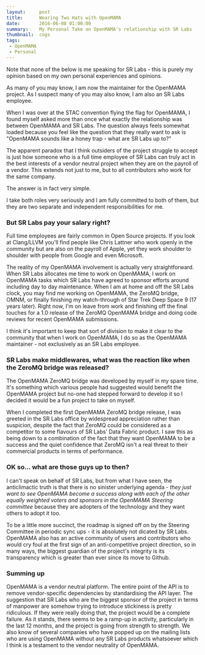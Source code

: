 ```yaml
---
layout:     post
title:      Wearing Two Hats with OpenMAMA
date:       2016-06-08 01:00:00
summary:    My Personal Take on OpenMAMA's relationship with SR Labs
thumbnail:  cogs
tags:
 - OpenMAMA
 - Personal
---
```


Note that none of the below is me speaking for SR Labs - this is purely my opinion
based on my own personal experiences and opinions.

As many of you may know, I am now the maintainer for the OpenMAMA project. As I
suspect many of you may also know, I am also an SR Labs employee.

When I was over at the STAC convention flying the flag for OpenMAMA, I found myself
asked more than once what exactly the relationship was between OpenMAMA and SR Labs.
The question always feels somewhat loaded because you feel like the question that they
really want to ask is "OpenMAMA sounds like a honey trap - what are SR Labs up to?"

The apparent paradox that I think outsiders of the project struggle to accept is just
how someone who is a full time employee of SR Labs can truly act in the best interests
of a vendor neutral project when they are on the payroll of a vendor. This extends not
just to me, but to all contributors who work for the same company.

The answer is in fact very simple.

I take both roles very seriously and I am fully committed to both of them, but they
are two separate and independent responsibilities for me.

### But SR Labs pay your salary right?

Full time employees are fairly common in Open Source projects. If you look at Clang/LLVM you'll find people
like Chris Lattner who work openly in the community but are also on the payroll of Apple, yet they work
shoulder to shoulder with people from Google and even Microsoft.

The reality of my OpenMAMA involvement is actually very straightforward. When SR Labs allocates me time to
work on OpenMAMA, I work on OpenMAMA tasks which SR Labs have agreed to sponsor efforts around including
day to day maintenance. When I am at home and off the SR Labs clock, you may find me working
on OpenMAMA, the ZeroMQ bridge, OMNM, or finally finishing my watch-through of Star Trek Deep
Space 9 (17 years later). Right now, I'm on leave from work and finishing off the final touches for a 1.0
release of the ZeroMQ OpenMAMA bridge and doing code reviews for recent OpenMAMA submissions.

I think it's important to keep that sort of division to make it clear to the community that when I work
on OpenMAMA, I do so as the OpenMAMA maintainer - not exclusively as an SR Labs employee.

### SR Labs make middlewares, what was the reaction like when the ZeroMQ bridge was released?

The OpenMAMA ZeroMQ bridge was developed by myself in my spare time. It's something which
various people had suggested would benefit the OpenMAMA project but no-one had stepped
forward to develop it so I decided it would be a fun project to take on myself.

When I completed the first OpenMAMA ZeroMQ bridge release, I was greeted in the SR
Labs office by widespread appreciation rather than suspicion, despite the fact that ZeroMQ could
be considered as a competitor to some flavours of SR Labs' Data Fabric product. I saw
this as being down to a combination of the fact that they want OpenMAMA to be a success
and the quiet confidence that ZeroMQ isn't a real threat to their commercial products in
terms of performance.

### OK so... what are those guys up to then?

I can't speak on behalf of SR Labs, but from what I have seen, the anticlimactic truth is that
there is no sinister underlying
agenda - _they just want to see OpenMAMA become a success along with each of the other equally
weighted voters and sponsors in the OpenMAMA Steering committee_ because they are
adopters of the technology and they want others to adopt it too.

To be a little more succinct, the roadmap is signed off on by the Steering Committee in periodic
sync ups - it is absolutely not dicated by SR Labs. OpenMAMA also has an active community of users and
contributors who would cry foul at the first sign of an anti-competitive project direction, so
in many ways, the biggest guardian of the project's integrity is its transparency which is greater
than ever since its move to Github.

### Summing up

OpenMAMA is a vendor neutral platform. The entire point of the API is to remove vendor-specific
dependencies by standardising the API layer. The suggestion that SR Labs who are the biggest sponsor
of the project in terms of manpower are somehow trying to introduce stickiness is pretty ridiculous.
If they were really doing that, the project would be a complete failure. As it stands, there
seems to be a ramp-up in activity, particularly in the last 12 months, and the project
is going from strength to strength. We also know of several companies who have popped up on the
mailing lists who are using OpenMAMA without any SR Labs products whatsoever which I think is a
testament to the vendor neutrality of OpenMAMA.

